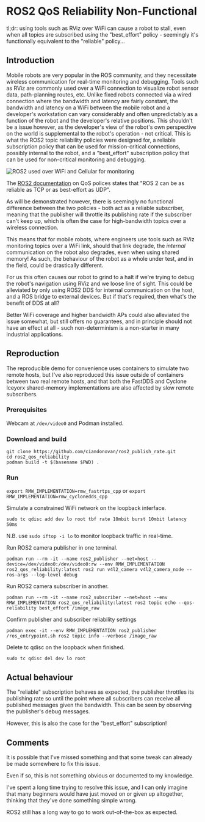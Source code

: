 # ROS2 QoS Reliability Non-Functional

tl;dr: using tools such as RViz over WiFi can cause a robot to stall, even when all topics are subscribed using the "best_effort" policy - seemingly it's functionally equivalent to the "reliable" policy...

## Introduction

Mobile robots are very popular in the ROS community,
and they necessitate wireless communication for real-time monitoring and debugging.
Tools such as RViz are commonly used over a WiFi connection to visualize robot sensor data,
path-planning routes, etc.
Unlike fixed robots connected via a wired connection where the bandwidth and latency are fairly constant,
the bandwidth and latency on a WiFi between the mobile robot and a developer's workstation can vary considerably
and often unpredictably as a function of the robot and the developer's relative positions.
This shouldn't be a issue however, as the developer's view of the robot's own perspective on the world is supplemental to the robot's operation - not critical.
This is what the ROS2 topic reliability policies were designed for, a reliable subscription policy that can be used for mission-critical connections,
possibly internal to the robot, and a "best_effort" subscription policy that can be used for non-critical monitoring and debugging.

![ROS2 used over WiFi and Cellular for monitoring](https://github.com/ciandonovan/ros2_qos_reliability/assets/94260580/209ff516-d868-4164-9c77-fbddb73ac407)

The [ROS2 documentation](https://docs.ros.org/en/rolling/Concepts/About-Quality-of-Service-Settings.html) on QoS polices states that "ROS 2 can be as reliable as TCP or as best-effort as UDP".

As will be demonstrated however, there is seemingly no functional difference between the two policies - both act as a reliable subscriber,
meaning that the publisher will throttle its publishing rate if the subscriber can't keep up,
which is often the case for high-bandwidth topics over a wireless connection.

This means that for mobile robots, where engineers use tools such as RViz monitoring topics over a WiFi link, should that link degrade, the _internal_ communication on the robot also degrades, even when using shared memory!
As such, the behaviour of the robot as a whole under test, and in the field, could be drastically different.

For us this often causes our robot to grind to a halt if we're trying to debug the robot's navigation using RViz and we loose line of sight.
This could be alleviated by only using ROS2 DDS for internal communication on the host, and a ROS bridge to external devices.
But if that's required, then what's the benefit of DDS at all?

Better WiFi coverage and higher bandwidth APs could also alleviated the issue somewhat, but still offers no guarantees, and in principle should not have an effect at all - such non-determinism is a non-starter in many industrial applications.

## Reproduction

The reproducible demo for convenience uses containers to simulate two remote hosts,
but I've also reproduced this issue outside of containers between two real remote hosts,
and that both the FastDDS and Cyclone Iceyorx shared-memory implementations are also affected by slow remote subscribers.

### Prerequisites

Webcam at `/dev/video0` and Podman installed.

### Download and build

```
git clone https://github.com/ciandonovan/ros2_publish_rate.git
cd ros2_qos_reliability
podman build -t $(basename $PWD) .
```

### Run

`export RMW_IMPLEMENTATION=rmw_fastrtps_cpp` or `export RMW_IMPLEMENTATION=rmw_cyclonedds_cpp`

Simulate a constrained WiFi network on the loopback interface.

`sudo tc qdisc add dev lo root tbf rate 10mbit burst 10mbit latency 50ms`

N.B. use `sudo iftop -i lo` to monitor loopback traffic in real-time.

Run ROS2 camera publisher in one terminal.

`podman run --rm -it --name ros2_publisher --net=host --device=/dev/video0:/dev/video0:rw --env RMW_IMPLEMENTATION ros2_qos_reliability:latest ros2 run v4l2_camera v4l2_camera_node --ros-args --log-level debug`

Run ROS2 camera subscriber in another.

`podman run --rm -it --name ros2_subscriber --net=host --env RMW_IMPLEMENTATION ros2_qos_reliability:latest ros2 topic echo --qos-reliability best_effort /image_raw`

Confirm publisher and subscriber reliability settings

`podman exec -it --env RMW_IMPLEMENTATION ros2_publisher /ros_entrypoint.sh ros2 topic info --verbose /image_raw`

Delete tc qdisc on the loopback when finished.

`sudo tc qdisc del dev lo root`

## Actual behaviour

The "reliable" subscription behaves as expected, the publisher throttles its publishing rate so until the point where all subscribers can receive all published messages given the bandwidth. This can be seen by observing the publisher's debug messages.

However, this is also the case for the "best_effort" subscription!

## Comments

It is possible that I've missed something and that some tweak can already be made somewhere to fix this issue.

Even if so, this is not something obvious or documented to my knowledge.

I've spent a long time trying to resolve this issue,
and I can only imagine that many beginners would have just moved on or given up altogether,
thinking that they've done something simple wrong.

ROS2 still has a long way to go to work out-of-the-box as expected.
